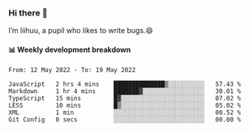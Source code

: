 ### Hi there 👋
I’m liihuu, a pupil who likes to write bugs.😄


#### 📊 Weekly development breakdown
<!--START_SECTION:waka-->

```text
From: 12 May 2022 - To: 19 May 2022

JavaScript   2 hrs 4 mins    ██████████████▒░░░░░░░░░░   57.43 %
Markdown     1 hr 4 mins     ███████▓░░░░░░░░░░░░░░░░░   30.01 %
TypeScript   15 mins         █▓░░░░░░░░░░░░░░░░░░░░░░░   07.02 %
LESS         10 mins         █▒░░░░░░░░░░░░░░░░░░░░░░░   05.02 %
XML          1 min           ░░░░░░░░░░░░░░░░░░░░░░░░░   00.52 %
Git Config   0 secs          ░░░░░░░░░░░░░░░░░░░░░░░░░   00.00 %
```

<!--END_SECTION:waka-->

<!--
**liihuu/liihuu** is a ✨ _special_ ✨ repository because its `README.md` (this file) appears on your GitHub profile.

Here are some ideas to get you started:

- 🔭 I’m currently working on ...
- 🌱 I’m currently learning ...
- 👯 I’m looking to collaborate on ...
- 🤔 I’m looking for help with ...
- 💬 Ask me about ...
- 📫 How to reach me: ...
- 😄 Pronouns: ...
- ⚡ Fun fact: ...
-->
